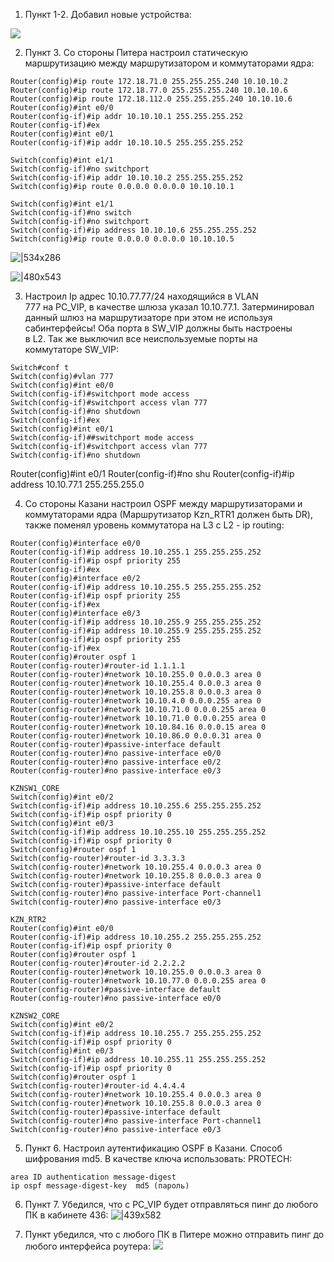1. Пункт 1-2. Добавил новые устройства:

![](images/Лабораторная%20№4.%20OSPF+Static.-20.10.2025-19_10.png)

2. Пункт 3. Со стороны Питера настроил статическую маршрутизацию между маршрутизатором и коммутаторами ядра:
```
Router(config)#ip route 172.18.71.0 255.255.255.240 10.10.10.2
Router(config)#ip route 172.18.77.0 255.255.255.240 10.10.10.6
Router(config)#ip route 172.18.112.0 255.255.255.240 10.10.10.6
Router(config)#int e0/0
Router(config-if)#ip addr 10.10.10.1 255.255.255.252
Router(config-if)#ex
Router(config)#int e0/1
Router(config-if)#ip addr 10.10.10.5 255.255.255.252
```

```
Switch(config)#int e1/1
Switch(config-if)#no switchport
Switch(config-if)#ip addr 10.10.10.2 255.255.255.252
Switch(config)#ip route 0.0.0.0 0.0.0.0 10.10.10.1
```

```
Switch(config)#int e1/1
Switch(config-if)#no switch
Switch(config-if)#no switchport
Switch(config-if)#ip address 10.10.10.6 255.255.255.252
Switch(config)#ip route 0.0.0.0 0.0.0.0 10.10.10.5
```

![|534x286](images/Лабораторная%20№4.%20OSPF+Static.-21.10.2025-00_10.png)


![|480x543](images/Лабораторная%20№4.%20OSPF+Static.-21.10.2025-00_10-1.png)

3.  Настроил Ip адрес 10.10.77.77/24 находящийся в VLAN 777 на PC_VIP, в качестве шлюза указал 10.10.77.1. Затерминировал данный шлюз на маршрутизаторе при этом не используя сабинтерфейсы! Оба порта в SW_VIP должны быть настроены в L2. Так же выключил все неиспользуемые порты на коммутаторе SW_VIP:
```
Switch#conf t
Switch(config)#vlan 777
Switch(config)#int e0/0
Switch(config-if)#switchport mode access
Switch(config-if)#switchport access vlan 777
Switch(config-if)#no shutdown
Switch(config-if)#ex
Switch(config)#int e0/1
Switch(config-if)##switchport mode access
Switch(config-if)#switchport access vlan 777
Switch(config-if)#no shutdown
```
 
Router(config)#int e0/1
Router(config-if)#no shu
Router(config-if)#ip address 10.10.77.1 255.255.255.0



4. Со стороны Казани настроил OSPF между маршрутизаторами и коммутаторами ядра (Маршрутизатор Kzn_RTR1 должен быть DR), также поменял уровень коммутатора на L3 с L2 - ip routing:
```
Router(config)#interface e0/0
Router(config-if)#ip address 10.10.255.1 255.255.255.252
Router(config-if)#ip ospf priority 255
Router(config-if)#ex
Router(config)#interface e0/2
Router(config-if)#ip address 10.10.255.5 255.255.255.252
Router(config-if)#ip ospf priority 255
Router(config-if)#ex
Router(config)#interface e0/3
Router(config-if)#ip address 10.10.255.9 255.255.255.252
Router(config-if)#ip address 10.10.255.9 255.255.255.252
Router(config-if)#ip ospf priority 255
Router(config-if)#ex
Router(config)#router ospf 1
Router(config-router)#router-id 1.1.1.1
Router(config-router)#network 10.10.255.0 0.0.0.3 area 0
Router(config-router)#network 10.10.255.4 0.0.0.3 area 0
Router(config-router)#network 10.10.255.8 0.0.0.3 area 0
Router(config-router)#network 10.10.4.0 0.0.0.255 area 0
Router(config-router)#network 10.10.71.0 0.0.0.255 area 0
Router(config-router)#network 10.10.71.0 0.0.0.255 area 0
Router(config-router)#network 10.10.84.16 0.0.0.15 area 0
Router(config-router)#network 10.10.86.0 0.0.0.31 area 0
Router(config-router)#passive-interface default
Router(config-router)#no passive-interface e0/0
Router(config-router)#no passive-interface e0/2
Router(config-router)#no passive-interface e0/3
```

```
KZNSW1_CORE
Switch(config)#int e0/2
Switch(config-if)#ip address 10.10.255.6 255.255.255.252
Switch(config-if)#ip ospf priority 0
Switch(config)#int e0/3
Switch(config-if)#ip address 10.10.255.10 255.255.255.252
Switch(config-if)#ip ospf priority 0
Switch(config)#router ospf 1
Switch(config-router)#router-id 3.3.3.3
Switch(config-router)#network 10.10.255.4 0.0.0.3 area 0
Switch(config-router)#network 10.10.255.8 0.0.0.3 area 0
Switch(config-router)#passive-interface default
Switch(config-router)#no passive-interface Port-channel1
Switch(config-router)#no passive-interface e0/3
```

```
KZN_RTR2
Router(config)#int e0/0
Router(config-if)#ip address 10.10.255.2 255.255.255.252
Router(config-if)#ip ospf priority 0
Router(config)#router ospf 1
Router(config-router)#router-id 2.2.2.2
Router(config-router)#network 10.10.255.0 0.0.0.3 area 0
Router(config-router)#network 10.10.77.0 0.0.0.255 area 0
Router(config-router)#passive-interface default
Router(config-router)#no passive-interface e0/0
```

```
KZNSW2_CORE
Switch(config)#int e0/2
Switch(config-if)#ip address 10.10.255.7 255.255.255.252
Switch(config-if)#ip ospf priority 0
Switch(config)#int e0/3
Switch(config-if)#ip address 10.10.255.11 255.255.255.252
Switch(config-if)#ip ospf priority 0
Switch(config)#router ospf 1
Switch(config-router)#router-id 4.4.4.4
Switch(config-router)#network 10.10.255.4 0.0.0.3 area 0
Switch(config-router)#network 10.10.255.8 0.0.0.3 area 0
Switch(config-router)#passive-interface default
Switch(config-router)#no passive-interface Port-channel1
Switch(config-router)#no passive-interface e0/3
```


5. Пункт 6. Настроил аутентификацию OSPF в Казани. Способ шифрования md5. В качестве ключа использовать: PROTECH:
```
area ID authentication message-digest
ip ospf message-digest-key  md5 (пароль)
```

6. Пункт 7. Убедился, что с PC_VIP будет отправляться пинг до любого ПК в кабинете 436:
![|439x582](images/Лабораторная%20№4.%20OSPF+Static.-21.10.2025-19_10.png)

7. Пункт убедился, что с любого ПК в Питере можно отправить пинг до любого интерфейса роутера:
![](images/Лабораторная%20№4.%20OSPF+Static.-23.10.2025-00_10.png)